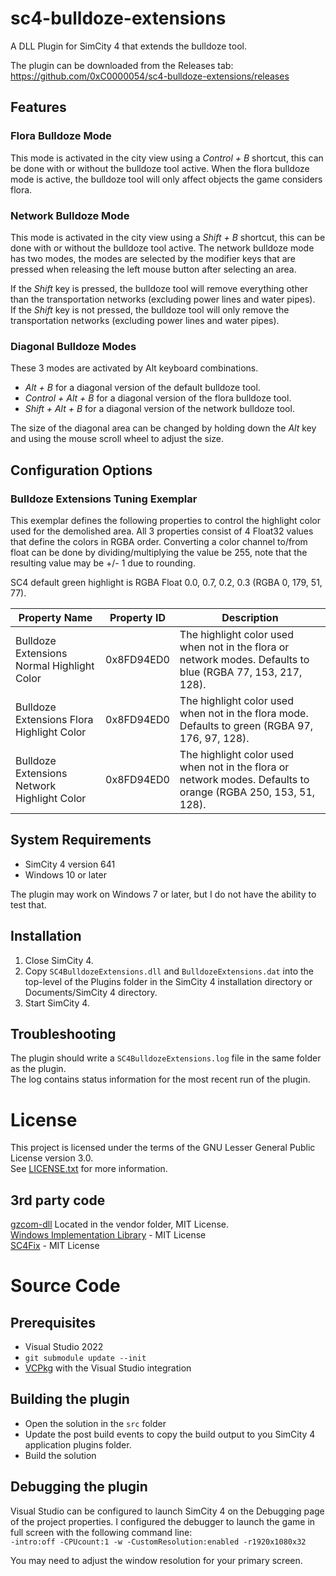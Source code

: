 # sc4-bulldoze-extensions

A DLL Plugin for SimCity 4 that extends the bulldoze tool.   

The plugin can be downloaded from the Releases tab: https://github.com/0xC0000054/sc4-bulldoze-extensions/releases

## Features

### Flora Bulldoze Mode

This mode is activated in the city view using a _Control + B_ shortcut, this can be done with or without the bulldoze tool active.
When the flora bulldoze mode is active, the bulldoze tool will only affect objects the game considers flora.

### Network Bulldoze Mode

This mode is activated in the city view using a _Shift + B_ shortcut, this can be done with or without the bulldoze tool active.
The network bulldoze mode has two modes, the modes are selected by the modifier keys that are pressed when releasing the left mouse button after selecting an area.

If the _Shift_ key is pressed, the bulldoze tool will remove everything other than the transportation networks (excluding power lines and water pipes).    
If the _Shift_ key is not pressed, the bulldoze tool will only remove the transportation networks (excluding power lines and water pipes).

### Diagonal Bulldoze Modes

These 3 modes are activated by Alt keyboard combinations. 

* _Alt + B_ for a diagonal version of the default bulldoze tool.
* _Control + Alt + B_ for a diagonal version of the flora bulldoze tool.
* _Shift + Alt + B_ for a diagonal version of the network bulldoze tool.

The size of the diagonal area can be changed by holding down the _Alt_ key and using the mouse scroll wheel to adjust the size.

## Configuration Options

### Bulldoze Extensions Tuning Exemplar

This exemplar defines the following properties to control the highlight color used for the demolished area.
All 3 properties consist of 4 Float32 values that define the colors in RGBA order.
Converting a color channel to/from float can be done by dividing/multiplying the value be 255, note that the resulting value may be +/- 1 due to rounding.

SC4 default green highlight is RGBA Float 0.0, 0.7, 0.2, 0.3 (RGBA 0, 179, 51, 77).

| Property Name | Property ID | Description |
|---------------|-------------|-------------|
| Bulldoze Extensions Normal Highlight Color | 0x8FD94ED0 | The highlight color used when not in the flora or network modes. Defaults to blue (RGBA 77, 153, 217, 128). |
| Bulldoze Extensions Flora Highlight Color | 0x8FD94ED0 | The highlight color used when not in the flora mode. Defaults to green (RGBA 97, 176, 97, 128). |
| Bulldoze Extensions Network Highlight Color | 0x8FD94ED0 | The highlight color used when not in the flora or network modes. Defaults to orange (RGBA 250, 153, 51, 128). |

## System Requirements

* SimCity 4 version 641
* Windows 10 or later

The plugin may work on Windows 7 or later, but I do not have the ability to test that.

## Installation

1. Close SimCity 4.
2. Copy `SC4BulldozeExtensions.dll` and `BulldozeExtensions.dat` into the top-level of the Plugins folder in the SimCity 4 installation directory or Documents/SimCity 4 directory.
3. Start SimCity 4.

## Troubleshooting

The plugin should write a `SC4BulldozeExtensions.log` file in the same folder as the plugin.    
The log contains status information for the most recent run of the plugin.

# License

This project is licensed under the terms of the GNU Lesser General Public License version 3.0.    
See [LICENSE.txt](LICENSE.txt) for more information.

## 3rd party code

[gzcom-dll](https://github.com/nsgomez/gzcom-dll/tree/master) Located in the vendor folder, MIT License.    
[Windows Implementation Library](https://github.com/microsoft/wil) - MIT License    
[SC4Fix](https://github.com/nsgomez/sc4fix) - MIT License    

# Source Code

## Prerequisites

* Visual Studio 2022
* `git submodule update --init`
* [VCPkg](https://github.com/microsoft/vcpkg) with the Visual Studio integration

## Building the plugin

* Open the solution in the `src` folder
* Update the post build events to copy the build output to you SimCity 4 application plugins folder.
* Build the solution

## Debugging the plugin

Visual Studio can be configured to launch SimCity 4 on the Debugging page of the project properties.
I configured the debugger to launch the game in full screen with the following command line:    
`-intro:off -CPUcount:1 -w -CustomResolution:enabled -r1920x1080x32`

You may need to adjust the window resolution for your primary screen.
